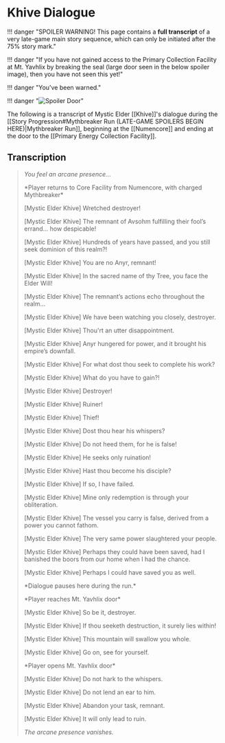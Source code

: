 # Khive Dialogue

!!! danger "SPOILER WARNING! This page contains a **full transcript** of a very late-game main story sequence, which can only be initiated after the 75% story mark."

!!! danger "If you have not gained access to the Primary Collection Facility at Mt. Yavhlix by breaking the seal (large door seen in the below spoiler image), then you have not seen this yet!"

!!! danger "You've been warned."

!!! danger "![Spoiler Door](/assets/img/spoiler_door.png)"

The following is a transcript of Mystic Elder [[Khive]]'s dialogue during the [[Story Progression#Mythbreaker Run (LATE-GAME SPOILERS BEGIN HERE)|Mythbreaker Run]], beginning at the [[Numencore]] and ending at the door to the [[Primary Energy Collection Facility]].

## Transcription
> *You feel an arcane presence...*
>
> \*Player returns to Core Facility from Numencore, with charged Mythbreaker*
> 
> [Mystic Elder Khive] Wretched destroyer!
>
> [Mystic Elder Khive] The remnant of Avsohm fulfilling their fool’s errand... how despicable!
>
> [Mystic Elder Khive] Hundreds of years have passed, and you still seek dominion of this realm?!
>
> [Mystic Elder Khive] You are no Anyr, remnant!
>
> [Mystic Elder Khive] In the sacred name of thy Tree, you face the Elder Will!
>
> [Mystic Elder Khive] The remnant’s actions echo throughout the realm…
>
> [Mystic Elder Khive] We have been watching you closely, destroyer.
>
> [Mystic Elder Khive] Thou'rt an utter disappointment.
>
> [Mystic Elder Khive] Anyr hungered for power, and it brought his empire’s downfall.
>
> [Mystic Elder Khive] For what dost thou seek to complete his work?
>
> [Mystic Elder Khive] What do you have to gain?!
>
> [Mystic Elder Khive] Destroyer!
>
> [Mystic Elder Khive] Ruiner!
>
> [Mystic Elder Khive] Thief!
>
> [Mystic Elder Khive] Dost thou hear his whispers?
>
> [Mystic Elder Khive] Do not heed them, for he is false!
>
> [Mystic Elder Khive] He seeks only ruination!
>
> [Mystic Elder Khive] Hast thou become his disciple?
>
> [Mystic Elder Khive] If so, I have failed.
>
> [Mystic Elder Khive] Mine only redemption is through your obliteration.
>
> [Mystic Elder Khive] The vessel you carry is false, derived from a power you cannot fathom.
>
> [Mystic Elder Khive] The very same power slaughtered your people.
>
> [Mystic Elder Khive] Perhaps they could have been saved, had I banished the boors from our home when I had the chance.
>
> [Mystic Elder Khive] Perhaps I could have saved you as well.
>
> \*Dialogue pauses here during the run.*
>
> \*Player reaches Mt. Yavhlix door*
>
> [Mystic Elder Khive] So be it, destroyer.
>
> [Mystic Elder Khive] If thou seeketh destruction, it surely lies within!
>
> [Mystic Elder Khive] This mountain will swallow you whole.
>
> [Mystic Elder Khive] Go on, see for yourself.
>
> \*Player opens Mt. Yavhlix door*
>
> [Mystic Elder Khive] Do not hark to the whispers.
>
> [Mystic Elder Khive] Do not lend an ear to him.
>
> [Mystic Elder Khive] Abandon your task, remnant.
>
> [Mystic Elder Khive] It will only lead to ruin.
>
> *The arcane presence vanishes.*

